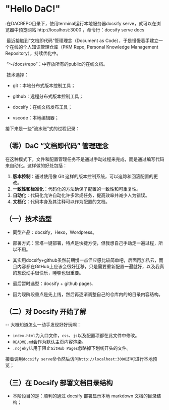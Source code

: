 <!-- 首页 Home Page -->

# "Hello DaC!"

:在DACREPO目录下，使用terminal运行本地服务器docsify serve，就可以在浏览器中预览网站 http://localhost:3000 ，命令行：docsify serve docs

​	最近接触到“文档即代码”管理理念（Document as Code），于是慢慢着手建立一个在线的个人知识管理仓库（PKM Repo, Personal Knowledge Management Repository），持续优化中。

​	“～/docs/repo”：中存放所有的public的在线文档。

​	技术选择：

- git：本地分布式版本控制工具；

- github：远程分布式版本控制工具；

- docsify：在线文档发布工具；

- vscode：本地编辑器；

  

接下来是一些“流水账”式的过程记录：

## （零）DaC “文档即代码” 管理理念

​	在这种模式下，文件和配置管理任务不是通过手动过程来完成，而是通过编写代码来自动化。这样做的好处包括：

1. **版本控制**：通过使用像 Git 这样的版本控制系统，可以追踪和回滚配置的更改。
2. **一致性和标准化**：代码化的方法确保了配置的一致性和可重复性。
3. **自动化**：代码化允许自动化许多常规任务，提高效率并减少人为错误。
4. **文档化**：代码本身及其注释可以作为配置的文档。



## （一）技术选型

- 同型产品：docsify，Hexo，Wordpress。

- 部署方式：宝塔一键部署，特点是快捷方便，但我想自己手动走一遍过程，所以不用。

- 其实用docsify+github虽然前期慢一点但应感比较简单吧，后面再加私云，而且内容都在GitHub上应该会很好迁移，只是需要重新配置一遍就好，以及我真的想说动手很快乐，睡够也很重要。

- 最后暂时选型：docsify + github pages.

- 因为现阶段重点是先上线，然后再逐渐调整自己的仓库内的的目录内容结构。



## （二）对 Docsify 开始了解

-- 大概知道怎么一动手发现好好玩啊：

- `index.html`为入口文件，`css`、`js`以及配置项都在此文件中修改。
- `README.md`会作为默认主页内容渲染。
- `.nojekyll`用于阻止`GitHub Pages`忽略掉下划线开头的文件。

接着调用`docsify serve`命令然后访问`http://localhost:3000`即可进行本地预览；


## （三）在 Docsify 部署文档目录结构

- 本阶段目的是：顺利的通过 docsify 部署显示本地 markdown 文档的目录结构；
























